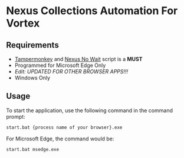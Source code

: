 # Nexus Collections Automation For Vortex

## Requirements

- [Tampermonkey](https://www.tampermonkey.net/) and [Nexus No Wait](https://greasyfork.org/tr/scripts/394039-nexus-no-wait) script is a **MUST**
- Programmed for Microsoft Edge Only
- *Edit: UPDATED FOR OTHER BROWSER APPS!!!*
- Windows Only

## Usage

To start the application, use the following command in the command prompt:

```sh
start.bat {process name of your browser}.exe
```

For Microsoft Edge, the command would be:

```sh
start.bat msedge.exe
```